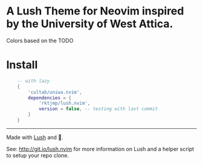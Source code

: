A Lush Theme for Neovim inspired by the University of West Attica.
===

Colors based on the TODO



Install
===

```lua
    -- with lazy
    {
        'cultab/uniwa.nvim',
        dependencies = {
            'rktjmp/lush.nvim',
            version = false, -- testing with last commit
        }
    }
```

---

Made with [Lush](https://github.com/rktjmp/lush.nvim) and 💙.

See: http://git.io/lush.nvim for more information on Lush and a helper script
to setup your repo clone.

